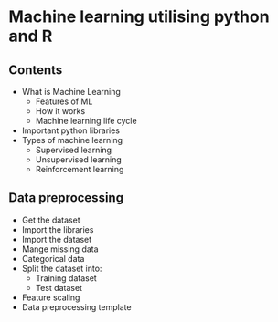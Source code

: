 # Machine learning utilising python and R

## Contents
- What is Machine Learning
    - Features of ML
    - How it works
    - Machine learning life cycle
- Important python libraries
- Types of machine learning
    - Supervised learning
    - Unsupervised learning
    - Reinforcement learning  
    
## Data preprocessing
- Get the dataset
- Import the libraries
- Import the dataset
- Mange missing data
- Categorical data
- Split the dataset into:
    - Training dataset
    - Test dataset
- Feature scaling
- Data preprocessing template
